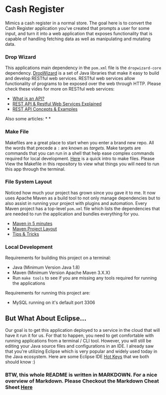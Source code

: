 # Cash Register
Mimics a cash register in a normal store. The goal here is to convert the Cash Register application you've created that prompts a user for some input, and turn it into a web application that exposes functionality that is capable of handling fetching data as well as manipulating and mutating data.

### Drop Wizard
This applications main dependency in the `pom.xml` file is the `dropwizard-core` dependency. 
[DropWizard]([https://www.dropwizard.io/1.3.12/docs/index.html](https://www.dropwizard.io/1.3.12/docs/index.html)) is a set of Java libraries that make it easy to build and develop RESTful web services. RESTful web services allow functionality of programs to be exposed over the web through HTTP.
Please check these vides for more on RESTful web services:
* [What is an API?]([https://www.youtube.com/watch?v=s7wmiS2mSXY](https://www.youtube.com/watch?v=s7wmiS2mSXY))
* [REST API & Restful Web Services Explained]([https://www.youtube.com/watch?v=LooL6_chvN4](https://www.youtube.com/watch?v=LooL6_chvN4))
* [REST API Concepts & Examples]([https://www.youtube.com/watch?v=7YcW25PHnAA](https://www.youtube.com/watch?v=7YcW25PHnAA))

Also some articles:
* 
* 
### Make File 
Makefiles are a great place to start when you enter a brand new repo. All the words that precede a `:` are known as _targets_.  Make targets are commands that you can run in a shell that help ease complex commands required for local development. [Here]([https://blog.jayway.com/2017/03/12/short-introduction-makefiles/](https://blog.jayway.com/2017/03/12/short-introduction-makefiles/)) is a quick intro to make files. Please View the Makefile in this repository to view what things you will need to run this app through the terminal.
  

### File System Layout
Noticed how much your project has grown since you gave it to me. It now uses Apache Maven as a build tool to not only manage dependencies but to also assist in running your project with plugins and automation. Every Maven project has a top-level `pom.xml` file which lists the dependencies that are needed to run the application and bundles everything for you. 
* [Maven in 5 minutes]([https://maven.apache.org/guides/getting-started/maven-in-five-minutes.html](https://maven.apache.org/guides/getting-started/maven-in-five-minutes.html))
* [Maven Project Layout](https://maven.apache.org/guides/introduction/introduction-to-the-standard-directory-layout.html)
* [Tips & Tricks]([https://dzone.com/articles/10-effective-tips-on-using-maven](https://dzone.com/articles/10-effective-tips-on-using-maven))

 ### Local Development
 Requirements for building this project on a terminal:
* Java (Minimum Version Java 1.8)
* Maven (Minimum Version Apache Maven 3.X.X)
* Run `make tools` to see if you are missing any tools required for running the applications

Requirements for running this project are:
* MySQL running on it's default port 3306


## But What About Eclipse...
Our goal is to get this application deployed to a service in the cloud that will have it run it for us. For that to happen, you need to get comfortable with running applications from a terminal / CLI tool. However, you will still be editing your Java source files and configurations in an IDE. I already saw that you're utilizing Eclipse which is very popular and widely used today in the Java ecosystem. Here are some Eclipse IDE [Hot Keys](https://dzone.com/articles/top-30-eclipse-keyboard-shortcuts-for-java-program-1**) that we both should know :)

### BTW, this whole README is written in MARKDOWN. For a nice overview of Markdown. Please Checkout the Markdown Cheat Sheet [Here](https://github.com/adam-p/markdown-here/wiki/Markdown-Cheatsheet)